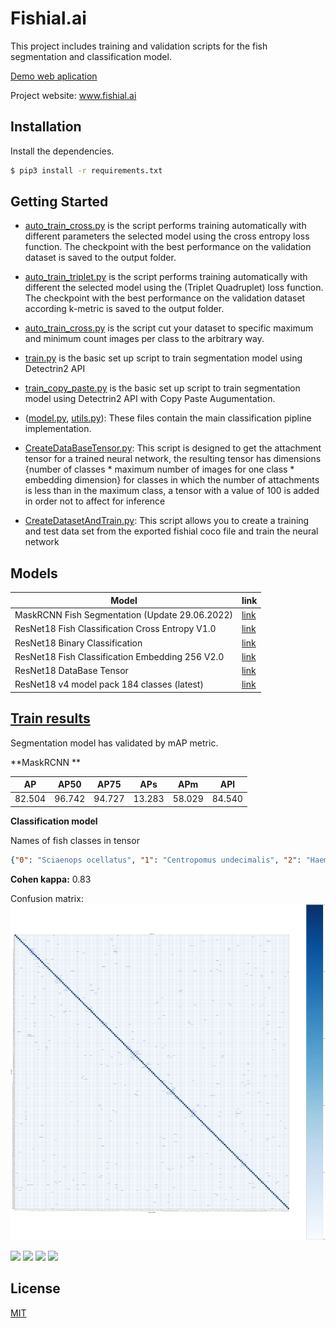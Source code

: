 # Fishial.ai

This project includes training and validation scripts for the fish segmentation and classification model.

[Demo web aplication](https://portal.fishial.ai/search/by-fishial-recognition)

Project website: www.fishial.ai

## Installation

Install the dependencies.

```sh
$ pip3 install -r requirements.txt
```

## Getting Started
* [auto_train_cross.py](train_scripts/classification/auto_train_cross.py) is the script performs training automatically with different parameters the selected model using the cross entropy loss function. The checkpoint with the best performance on the validation dataset is saved to the output folder.

* [auto_train_triplet.py](train_scripts/classification/auto_train_triplet.py) is the script performs training automatically with different the selected model using the (Triplet Quadruplet) loss function. The checkpoint with the best performance on the validation dataset according k-metric is saved to the output folder.

* [auto_train_cross.py](train_scripts/classification/auto_train_cross.py) is the script cut your dataset to specific maximum and minimum count images per class to the arbitrary way.

* [train.py](train_scripts/segmentation/train.py) is the basic set up script to train segmentation model using Detectrin2 API 

* [train_copy_paste.py](train_scripts/segmentation/train_copy_paste.py) is the basic set up script to train segmentation model using Detectrin2 API with Copy Paste Augumentation.

* ([model.py](module/classification_package/src/model.py), [utils.py](module/classification_package/src/utils.py)): These files contain the main classification pipline implementation.

* [CreateDataBaseTensor.py](helper/classification/CreateDataBaseTensor.py): This script is designed to get the attachment tensor for a trained neural network, the resulting tensor has dimensions {number of classes * maximum number of images for one class * embedding dimension} for classes in which the number of attachments is less than in the maximum class, a tensor with a value of 100 is added in order not to affect for inference

* [CreateDatasetAndTrain.py](helper/classification/CreateDatasetAndTrain.ipynb): This script allows you to create a training and test data set from the exported fishial coco file and train the neural network

## Models

| Model | link  |
| ------------- | ------------- |
| MaskRCNN Fish Segmentation (Update 29.06.2022)  | [link](https://storage.googleapis.com/fishial-ml-resources/models_29.06.2022/model_0259999.pth) |
| ResNet18 Fish Classification Cross Entropy V1.0 | [link](https://storage.googleapis.com/fishial-ml-resources/final_cross_cross_entropy_0.9923599320882852_258571.0.ckpt) |
| ResNet18 Binary Classification  | [link](https://storage.cloud.google.com/fishial-ml-resources/binary_class.ckpt) |
| ResNet18 Fish Classification Embedding 256 V2.0  | [link](https://storage.googleapis.com/fishial-ml-resources/models_29.06.2022/full_256.ckpt) |
| ResNet18 DataBase Tensor  | [link](https://storage.googleapis.com/fishial-ml-resources/models_29.06.2022/train%2Btest_embedding.pt) |
| ResNet18 v4 model pack 184 classes (latest) | [link](https://storage.googleapis.com/fishial-ml-resources/classification_v5.zip) |



## [Train results](train_scripts/README.md)


Segmentation model has validated by mAP metric.

**MaskRCNN **

| AP | AP50  | AP75 | APs | APm | APl | 
| ------------- | ------------- | ------------- | ------------- | ------------- | ------------- |
| 82.504  | 96.742 | 94.727 | 13.283 | 58.029 | 84.540 |


**Classification model**

Names of fish classes in tensor
```json
{"0": "Sciaenops ocellatus", "1": "Centropomus undecimalis", "2": "Haemulon plumierii", "3": "Lutjanus analis", "4": "Lutjanus synagris", "5": "Coryphaena hippurus", "6": "Oncorhynchus mykiss", "7": "Pterois volitans", "8": "Sphyraena barracuda", "9": "Micropterus salmoides", "10": "Salvelinus fontinalis", "11": "Morone saxatilis", "12": "Rhincodon typus", "13": "Scomberomorus cavalla", "14": "Thunnus albacares", "15": "Megalops atlanticus", "16": "Micropterus dolomieu", "17": "Salmo trutta", "18": "Makaira nigricans", "19": "Carassius auratus", "20": "Oncorhynchus nerka", "21": "Ocyurus chrysurus", "22": "Strongylura marina", "23": "Atractosteus spatula", "24": "Perca fluviatilis", "25": "Carcharhinus plumbeus", "26": "Balistes capriscus", "27": "Pomoxis nigromaculatus", "28": "Sander vitreus", "29": "Abramis brama", "30": "Lutjanus campechanus", "31": "Scomber scombrus", "32": "Carpiodes carpio", "33": "Mycteroperca bonaci", "34": "Acanthocybium solandri", "35": "Cyprinus carpio", "36": "Rachycentron canadum", "37": "Leiostomus xanthurus", "38": "Centropristis striata", "39": "Caranx hippos", "40": "Caranx latus", "41": "Elops saurus", "42": "Epinephelus morio", "43": "Lobotes surinamensis", "44": "Scomberomorus maculatus", "45": "Trachinotus falcatus", "46": "Seriola dumerili", "47": "Oncorhynchus kisutch", "48": "Lachnolaimus maximus", "49": "Alectis ciliaris", "50": "Pomatomus saltatrix", "51": "Caranx crysos", "52": "Opisthonema oglinum", "53": "Oncorhynchus tshawytscha", "54": "Salmo salar", "55": "Esox lucius", "56": "Cynoscion nebulosus", "57": "Lutjanus griseus", "58": "Synodus foetens", "59": "Lepomis gulosus", "60": "Lepomis gibbosus", "61": "Perca flavescens", "62": "Morone chrysops", "63": "Lepomis auritus", "64": "Lepomis cyanellus", "65": "Tylosurus crocodilus", "66": "Menticirrhus americanus", "67": "Menticirrhus saxatilis", "68": "Mycteroperca microlepis", "69": "Paralichthys dentatus", "70": "Prionotus evolans", "71": "Paralichthys lethostigma", "72": "Amia calva", "73": "Lepisosteus osseus", "74": "Lepomis macrochirus", "75": "Esox niger", "76": "Ameiurus nebulosus", "77": "Ameiurus natalis", "78": "Ambloplites rupestris", "79": "Catostomus commersonii", "80": "Ameiurus catus", "81": "Semotilus atromaculatus", "82": "Anguilla rostrata", "83": "Moxostoma macrolepidotum", "84": "Oncorhynchus gorbuscha", "85": "Cyprinus carpio carpio", "86": "Thunnus atlanticus", "87": "Lutjanus argentimaculatus", "88": "Pomoxis annularis", "89": "Sander canadensis", "90": "Stenotomus chrysops", "91": "Aplodinotus grunniens", "92": "Ictalurus punctatus", "93": "Trachinotus carolinus", "94": "Lagodon rhomboides", "95": "Tautoga onitis", "96": "Bagre marinus", "97": "Ariopsis felis", "98": "Esox masquinongy", "99": "Ameiurus melas", "100": "Salvelinus namaycush", "101": "Pogonias cromis", "102": "Micropogonias undulatus", "103": "Archosargus probatocephalus", "104": "Sphyrna tiburo", "105": "Alosa sapidissima", "106": "Acipenser fulvescens", "107": "Acipenser transmontanus", "108": "Micropterus punctulatus", "109": "Cichla ocellaris", "110": "Oreochromis aureus", "111": "Ophiodon elongatus", "112": "Merlangius merlangus", "113": "Scomber japonicus", "114": "Paralichthys californicus", "115": "Paralabrax clathratus", "116": "Lates calcarifer", "117": "Ictalurus furcatus", "118": "Morone americana", "119": "Rutilus rutilus", "120": "Carcharhinus limbatus", "121": "Pylodictis olivaris", "122": "Dicentrarchus labrax", "123": "Oncorhynchus clarkii", "124": "Platycephalus fuscus", "125": "Lepomis microlophus", "126": "Ctenopharyngodon idella", "127": "Clarias gariepinus", "128": "Silurus glanis", "129": "Lutjanus fulviflamma", "130": "Lutjanus bohar", "131": "Gymnosarda unicolor", "132": "Barbus barbus", "133": "Carassius carassius", "134": "Tilapia sparrmanii", "135": "Micropterus floridanus", "136": "Micropterus treculii", "137": "Lepomis megalotis", "138": "Micropterus coosae", "139": "Belone belone", "140": "Scyliorhinus canicula", "141": "Triakis semifasciata", "142": "Caranx ignobilis", "143": "Cichlasoma urophthalmus", "144": "Mugil cephalus", "145": "Tinca tinca", "146": "Ictiobus bubalus", "147": "Gadus morhua", "148": "Acanthopagrus australis", "149": "Paralabrax maculatofasciatus", "150": "Lepisosteus oculatus", "151": "Caranx melampygus", "152": "Scardinius erythrophthalmus", "153": "Chrysophrys auratus", "154": "Seriola lalandi", "155": "Arripis trutta", "156": "Sander lucioperca", "157": "Dasyatis pastinaca", "158": "Pollachius pollachius", "159": "Caranx sexfasciatus", "160": "Semotilus corporalis", "161": "Macquaria ambigua", "162": "Lepisosteus platyrhincus", "163": "Dorosoma cepedianum", "164": "Labrus bergylta", "165": "Hypophthalmichthys molitrix", "166": "Rhabdosargus sarba", "167": "Prosopium williamsoni", "168": "Amphistichus argenteus", "169": "Sebastes melanops", "170": "Blicca bjoerkna", "171": "Paralabrax nebulifer", "172": "Anguilla anguilla", "173": "Mayaheros urophthalmus", "174": "Channa striata", "175": "Sphoeroides maculatus", "176": "Thymallus thymallus", "177": "Percalates novemaculeatus", "178": "Hephaestus fuliginosus", "179": "Maccullochella peelii", "180": "Esox americanus americanus", "181": "Acanthopagrus butcheri", "182": "Moxostoma anisurum", "183": "Cymatogaster aggregata", "184": "Channa marulius"}
```

**Cohen kappa:** 0.83

Confusion matrix:
![Confusion matrix](imgs/image5.png "Confusion matrix")


<p float="left">
  <img src="https://fishial.ai/static/fishial_logo-2c651a547f55002df228d91f57178377.png" height="40" />
  <img src="https://wp.fishial.ai/wp-content/uploads/2020/08/68e6fe03-e654-4d15-9161-98715ff1f393.png" height="40" /> 
  <img src="https://wp.fishial.ai/wp-content/uploads/2021/01/WYE-Foundation-Full-Color.png" height="40" />
  <img src="https://wp.fishial.ai/wp-content/uploads/2019/08/dotcom-standard.png" height="40" />
</p>


## License

[MIT](https://choosealicense.com/licenses/mit/)

